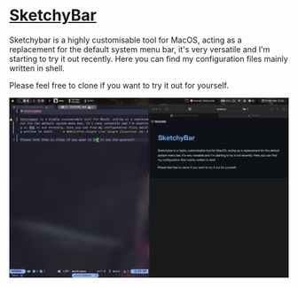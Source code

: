 # [SketchyBar](https://github.com/FelixKratz/SketchyBar)

Sketchybar is a highly customisable tool for MacOS, acting as a replacement for the default system menu bar, it's very versatile and I'm starting to try it out recently. Here you can find my configuration files mainly written in shell.

Please feel free to clone if you want to try it out for yourself.

![Showcase](./images/Showcase202402.png)
